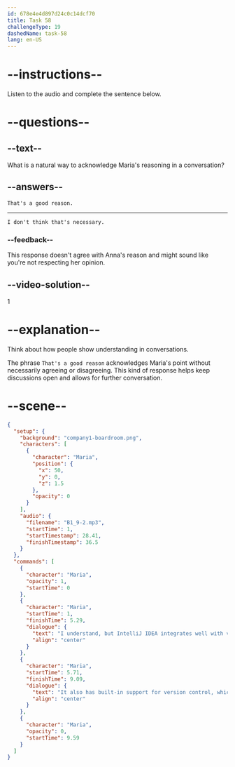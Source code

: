 ```yaml
---
id: 678e4e4d897d24c0c14dcf70
title: Task 58
challengeType: 19
dashedName: task-58
lang: en-US
---
```


<!-- (audio) Maria: I understand, but IntelliJ IDEA integrates well with various build tools. It also has built-in support for version control, which we rely on a lot. -->

<!-- SPEAKING -->

# --instructions--

Listen to the audio and complete the sentence below.

# --questions--

## --text--

What is a natural way to acknowledge Maria's reasoning in a conversation?

## --answers--

`That's a good reason.`

---

`I don't think that's necessary.`

### --feedback--

This response doesn't agree with Anna's reason and might sound like you're not respecting her opinion.

## --video-solution--

1

# --explanation--

Think about how people show understanding in conversations.  

The phrase `That's a good reason` acknowledges Maria's point without necessarily agreeing or disagreeing. This kind of response helps keep discussions open and allows for further conversation.

# --scene--

```json
{
  "setup": {
    "background": "company1-boardroom.png",
    "characters": [
      {
        "character": "Maria",
        "position": {
          "x": 50,
          "y": 0,
          "z": 1.5
        },
        "opacity": 0
      }
    ],
    "audio": {
      "filename": "B1_9-2.mp3",
      "startTime": 1,
      "startTimestamp": 28.41,
      "finishTimestamp": 36.5
    }
  },
  "commands": [
    {
      "character": "Maria",
      "opacity": 1,
      "startTime": 0
    },
    {
      "character": "Maria",
      "startTime": 1,
      "finishTime": 5.29,
      "dialogue": {
        "text": "I understand, but IntelliJ IDEA integrates well with various build tools.",
        "align": "center"
      }
    },
    {
      "character": "Maria",
      "startTime": 5.71,
      "finishTime": 9.09,
      "dialogue": {
        "text": "It also has built-in support for version control, which we rely on a lot.",
        "align": "center"
      }
    },
    {
      "character": "Maria",
      "opacity": 0,
      "startTime": 9.59
    }
  ]
}
```
